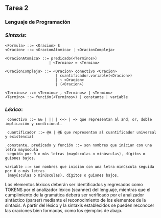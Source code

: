 ## Tarea 2
### Lenguaje de Programación

### *Sintaxis*:
```
<Formula> ::= <Oracion> $
<Oracion> ::= <OracionAtomica> | <OracionCompleja>

<OracionAtomica> ::= predicado(<Terminos>)
                    | <Termino> = <Termino>

<OracionCompleja> ::= <Oracion> conectivo <Oracion>
                       | cuantificador.variable(<Oracion>)
                       | ~ <Oracion>
                       | (<Oracion>)

<Terminos> ::= <Termino> , <Terminos> | <Termino>
<Termino> ::= función(<Terminos>) | constante | variable
```

### *Léxico*:
```
 conectivo ::= && | || | <=> | => que representan al and, or, doble implicación y condicional.

 cuantificador ::= @A | @E que representan al cuantificador universal y existencial

 constante, predicado y función ::= son nombres que inician con una letra mayúscula
 seguida por 0 o más letras (mayúsculas o minúsculas), dígitos o guiones bajos.

variable ::= son nombres que inician con una letra minúscula seguida por 0 o más letras
 (mayúsculas o minúsculas), dígitos o guiones bajos.
 ```

 Los elementos léxicos deberán ser identificados y regresados como TOKENS por el analizador léxico
 (scanner) del lenguaje, mientras que el cumplimiento de la gramática deberá ser verificado por el
 analizador sintáctico (parser) mediante el reconocimiento de los elementos de la sintaxis.
 A partir del léxico y la sintaxis establecidos se pueden reconocer las oraciones bien formadas, como los
 ejemplos de abajo.
